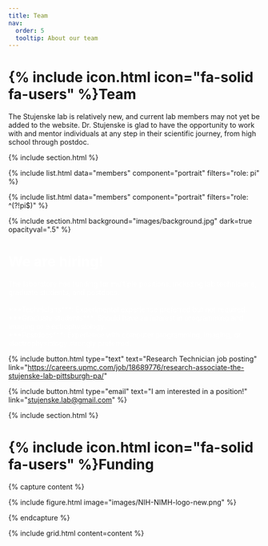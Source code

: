 ```yaml
---
title: Team
nav:
  order: 5
  tooltip: About our team
---
```


# {% include icon.html icon="fa-solid fa-users" %}Team

The Stujenske lab is relatively new, and current lab members may not yet be added to the website. Dr. Stujenske is glad to have the opportunity to work with and mentor individuals at any step in their scientific journey, from high school through postdoc.

{% include section.html %}

{% include list.html data="members" component="portrait" filters="role: pi" %}

{% include list.html data="members" component="portrait" filters="role: ^(?!pi$)" %}

{% include section.html background="images/background.jpg" dark=true opacityval=".5" %}

# <span style="color:white">We are hiring!</span>

<span style="color:white">
  The laboratory has funding for multiple positions, including lab technicians, graduate students, and postdocs. <br/><br/>
    ***Technicians***: Experimental experience preferred but not required. <br/>
    ***Graduate students***: Should have an interest in programming and imaging or electrophysiology. <br/>
    ***Postdocs***: Experience with computer programming, imaging, or electrophysiology strongly preferred.
</span>

{%
  include button.html
  type="text"
  text="Research Technician job posting"
  link="https://careers.upmc.com/job/18689776/research-associate-the-stujenske-lab-pittsburgh-pa/"
  
{%
  include button.html
  type="email"
  text="I am interested in a position!"
  link="stujenske.lab@gmail.com"
%}

{% include section.html %}

# {% include icon.html icon="fa-solid fa-users" %}Funding

{% capture content %}

{% include figure.html image="images/NIH-NIMH-logo-new.png" %}

{% endcapture %}

{% include grid.html content=content %}
